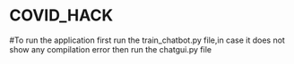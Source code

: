 # COVID_HACK
#To run the application first run the train_chatbot.py file,in case it does not show any compilation error then run the chatgui.py file

